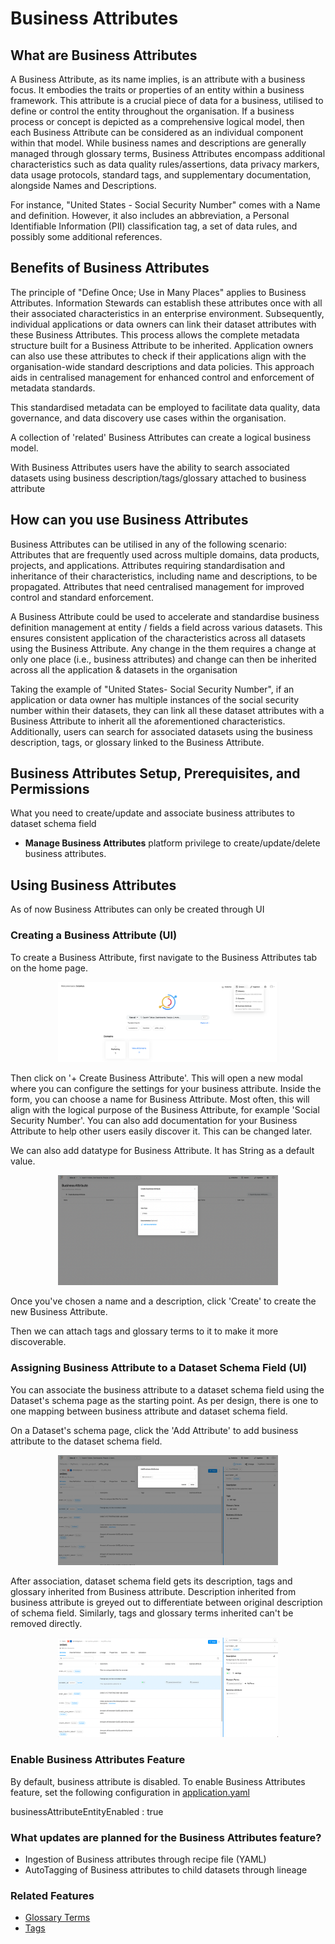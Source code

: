 # Business Attributes


## What are Business Attributes
A Business Attribute, as its name implies, is an attribute with a business focus. It embodies the traits or properties of an entity within a business framework. This attribute is a crucial piece of data for a business, utilised to define or control the entity throughout the organisation. If a business process or concept is depicted as a comprehensive logical model, then each Business Attribute can be considered as an individual component within that model. While business names and descriptions are generally managed through glossary terms, Business Attributes encompass additional characteristics such as data quality rules/assertions, data privacy markers, data usage protocols, standard tags, and supplementary documentation, alongside Names and Descriptions.

For instance, "United States - Social Security Number" comes with a Name and definition. However, it also includes an abbreviation, a Personal Identifiable Information (PII) classification tag, a set of data rules, and possibly some additional references.

## Benefits of Business Attributes
The principle of "Define Once; Use in Many Places" applies to Business Attributes. Information Stewards can establish these attributes once with all their associated characteristics in an enterprise environment. Subsequently, individual applications or data owners can link their dataset attributes with these Business Attributes. This process allows the complete metadata structure built for a Business Attribute to be inherited. Application owners can also use these attributes to check if their applications align with the organisation-wide standard descriptions and data policies. This approach aids in centralised management for enhanced control and enforcement of metadata standards.

This standardised metadata can be employed to facilitate data quality, data governance, and data discovery use cases within the organisation.

A collection of 'related' Business Attributes can create a logical business model.

With Business Attributes users have the ability to search associated datasets using business description/tags/glossary attached to business attribute
## How can you use Business Attributes
Business Attributes can be utilised in any of the following scenario:
Attributes that are frequently used across multiple domains, data products, projects, and applications.
Attributes requiring standardisation and inheritance of their characteristics, including name and descriptions, to be propagated.
Attributes that need centralised management for improved control and standard enforcement.

A Business Attribute could be used to accelerate and standardise business definition management at entity / fields a field across various datasets. This ensures consistent application of the characteristics across all datasets using the Business Attribute. Any change in the them requires a change at only one place (i.e., business attributes) and change can then be inherited across all the application & datasets in the organisation

Taking the example of "United States- Social Security Number", if an application or data owner  has multiple instances of the social security number within their datasets, they can link all these dataset attributes with a Business Attribute to inherit all the aforementioned characteristics. Additionally, users can search for associated datasets using the business description, tags, or glossary linked to the Business Attribute.

## Business Attributes Setup, Prerequisites, and Permissions
What you need to create/update and associate business attributes to dataset schema field

* **Manage Business Attributes** platform privilege to create/update/delete business attributes.

## Using Business Attributes
As of now Business Attributes can only be created through UI

### Creating a Business Attribute (UI)
To create a Business Attribute, first navigate to the Business Attributes tab on the home page.

<p align="center">
  <img width="70%"  src="https://raw.githubusercontent.com/datahub-project/static-assets/88472958703d5e9236f71bb457c1acd481d123af/imgs/business_attributes/businessattribute-tab.png"/>
</p>

Then click on '+ Create Business Attribute'.
This will open a new modal where you can configure the settings for your business attribute. Inside the form, you can choose a name for Business Attribute. Most often, this will align with the logical purpose of the Business Attribute, 
for example 'Social Security Number'. You can also add documentation for your Business Attribute to help other users easily discover it. This can be changed later. 

We can also add datatype for Business Attribute. It has String as a default value.

<p align="center">
  <img width="70%"  src="https://raw.githubusercontent.com/datahub-project/static-assets/88472958703d5e9236f71bb457c1acd481d123af/imgs/business_attributes/businessattribute-create.png"/>
</p>

Once you've chosen a name and a description, click 'Create' to create the new Business Attribute.

Then we can attach tags and glossary terms to it to make it more discoverable.

### Assigning Business Attribute to a Dataset Schema Field (UI)
You can associate the business attribute to a dataset schema field using the Dataset's schema page as the starting point. As per design, there is one to one mapping between business attribute and dataset schema field.

On a Dataset's schema page, click the 'Add Attribute' to add business attribute to the dataset schema field.

<p align="center">
  <img width="70%"  src="https://raw.githubusercontent.com/datahub-project/static-assets/88472958703d5e9236f71bb457c1acd481d123af/imgs/business_attributes/businessattribute-associate-datasetschemafield.png"/>
</p>

After association, dataset schema field gets its description, tags and glossary inherited from Business attribute. 
Description inherited from business attribute is greyed out to differentiate between original description of schema field. Similarly, tags and glossary terms inherited can't be removed directly.

<p align="center">
  <img width="70%"  src="https://raw.githubusercontent.com/datahub-project/static-assets/88472958703d5e9236f71bb457c1acd481d123af/imgs/business_attributes/dataset-inherits-businessattribute-properties.png"/>
</p>

### Enable Business Attributes Feature
By default, business attribute is disabled. To enable Business Attributes feature, set the following configuration in [application.yaml](../metadata-service/configuration/src/main/resources/application.yaml)

businessAttributeEntityEnabled : true

### What updates are planned for the Business Attributes feature?

- Ingestion of Business attributes through recipe file (YAML)
- AutoTagging of Business attributes to child datasets through lineage

### Related Features
* [Glossary Terms](./glossary/business-glossary.md)
* [Tags](./tags.md)